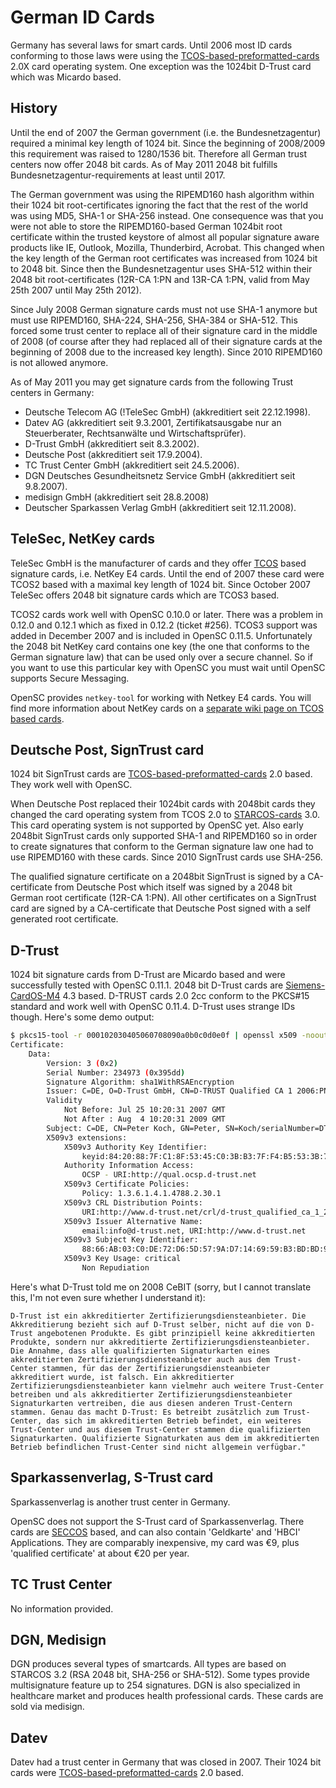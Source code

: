 # German ID Cards

Germany has several laws for smart cards. Until 2006 most ID cards conforming to those laws were using the [TCOS-based-preformatted-cards](TCOS-based-preformatted-cards) 2.0X card operating
system. One exception was the 1024bit D-Trust card which was Micardo based.

## History

Until the end of 2007 the German government (i.e. the Bundesnetzagentur) required a minimal key length of 1024 bit. Since the beginning of 2008/2009 this requirement was raised to 1280/1536 bit. Therefore all German trust centers now offer 2048 bit cards. As of May 2011 2048 bit fulfills Bundesnetzagentur-requirements at least until 2017.

The German government was using the RIPEMD160 hash algorithm within their 1024 bit root-certificates ignoring the fact that the rest of the world was using MD5, SHA-1 or SHA-256 instead. One consequence was that you were not able to store the RIPEMD160-based German 1024bit root certificate within the trusted keystore of almost all popular signature aware products like IE, Outlook, Mozilla, Thunderbird, Acrobat. This changed when the key length of the German root certificates was increased from 1024 bit to 2048 bit. Since then the Bundesnetzagentur uses SHA-512 within their 2048 bit root-certificates (12R-CA 1:PN and 13R-CA 1:PN, valid from May 25th 2007 until May 25th 2012).

Since July 2008 German signature cards must not use SHA-1 anymore but must use RIPEMD160, SHA-224, SHA-256, SHA-384 or SHA-512. This forced some trust center to replace all of their signature card in the middle of 2008 (of course after they had replaced all of their signature cards at the beginning of 2008 due to the increased key length). Since 2010 RIPEMD160 is not allowed anymore.

As of May 2011 you may get signature cards from the following Trust centers in Germany:

* Deutsche Telecom AG (!TeleSec GmbH) (akkreditiert seit 22.12.1998).
* Datev AG (akkreditiert seit 9.3.2001, Zertifikatsausgabe nur an Steuerberater, Rechtsanwälte und Wirtschaftsprüfer).
* D-Trust GmbH (akkreditiert seit 8.3.2002).
* Deutsche Post (akkreditiert seit 17.9.2004).
* TC Trust Center GmbH (akkreditiert seit 24.5.2006).
* DGN Deutsches Gesundheitsnetz Service GmbH (akkreditiert seit 9.8.2007).
* medisign GmbH (akkreditiert seit 28.8.2008)
* Deutscher Sparkassen Verlag GmbH (akkreditiert seit 12.11.2008).

## TeleSec, NetKey cards

TeleSec GmbH is the manufacturer of cards and they offer [TCOS](TCOS-based-preformatted-cards) based signature cards, i.e. NetKey E4 cards. Until the end of 2007 these card were TCOS2 based with a maximal key length of 1024 bit. Since October 2007 TeleSec offers 2048 bit signature cards which are TCOS3 based.

TCOS2 cards work well with OpenSC 0.10.0 or later. There was a problem in 0.12.0 and 0.12.1 which as fixed in 0.12.2 (ticket #256). TCOS3 support was added in December 2007 and is included in OpenSC 0.11.5. Unfortunately the 2048 bit NetKey card contains one key (the one that conforms to the German signature law) that can be used only over a secure channel. So if you want to use this particular key with OpenSC you must wait until OpenSC supports Secure Messaging.

OpenSC provides `netkey-tool` for working with Netkey E4 cards.
You will find more information about NetKey cards on a [separate wiki page on TCOS based cards](TCOS-based-preformatted-cards).

## Deutsche Post, SignTrust card

1024 bit SignTrust cards are [TCOS-based-preformatted-cards](TCOS-based-preformatted-cards) 2.0 based. They work well with OpenSC.

When Deutsche Post replaced their 1024bit cards with 2048bit cards they changed the card operating system from TCOS 2.0 to [STARCOS-cards](STARCOS-cards) 3.0. This card operating system is not supported by OpenSC yet. Also early 2048bit SignTrust cards only supported SHA-1 and RIPEMD160 so in order to create signatures that conform to the German signature law one had to use RIPEMD160 with these cards. Since 2010 SignTrust cards use SHA-256.

The qualified signature certificate on a 2048bit SignTrust is signed by a CA-certificate from Deutsche Post which itself was signed by a 2048 bit German root certificate (12R-CA 1:PN). All other certificates on a SignTrust card are signed by a CA-certificate that Deutsche Post signed with a self generated root certificate.

## D-Trust

1024 bit signature cards from D-Trust are Micardo based and were successfully tested with OpenSC 0.11.1. 2048 bit D-Trust cards are [Siemens-CardOS-M4](Siemens-CardOS-M4) 4.3 based. D-TRUST cards 2.0 2cc conform to the PKCS#15 standard and work well with OpenSC 0.11.4. D-Trust uses strange IDs though. Here's some demo output:

```bash
$ pkcs15-tool -r 000102030405060708090a0b0c0d0e0f | openssl x509 -noout -text -certopt no_pubkey,no_sigdump
Certificate:
    Data:
        Version: 3 (0x2)
        Serial Number: 234973 (0x395dd)
        Signature Algorithm: sha1WithRSAEncryption
        Issuer: C=DE, O=D-Trust GmbH, CN=D-TRUST Qualified CA 1 2006:PN
        Validity
            Not Before: Jul 25 10:20:31 2007 GMT
            Not After : Aug  4 10:20:31 2009 GMT
        Subject: C=DE, CN=Peter Koch, GN=Peter, SN=Koch/serialNumber=DTRWE181908128430122
        X509v3 extensions:
            X509v3 Authority Key Identifier:
                keyid:84:20:88:7F:C1:8F:53:45:C0:3B:B3:7F:F4:B5:53:3B:73:59:CC:84
            Authority Information Access:
                OCSP - URI:http://qual.ocsp.d-trust.net
            X509v3 Certificate Policies:
                Policy: 1.3.6.1.4.1.4788.2.30.1
            X509v3 CRL Distribution Points:
                URI:http://www.d-trust.net/crl/d-trust_qualified_ca_1_2006.crl
            X509v3 Issuer Alternative Name:
                email:info@d-trust.net, URI:http://www.d-trust.net
            X509v3 Subject Key Identifier:
                88:66:AB:03:C0:DE:72:D6:5D:57:9A:D7:14:69:59:B3:BD:BD:9E:47
            X509v3 Key Usage: critical
                Non Repudiation
```

Here's what D-Trust told me on 2008 CeBIT (sorry, but I cannot translate this, I'm not even sure whether I understand it):

```text
D-Trust ist ein akkreditierter Zertifizierungsdiensteanbieter. Die Akkreditierung bezieht sich auf D-Trust selber, nicht auf die von D-Trust angebotenen Produkte. Es gibt prinzipiell keine akkreditierten Produkte, sondern nur akkreditierte Zertifizierungsdiensteanbieter. Die Annahme, dass alle qualifizierten Signaturkarten eines akkreditierten Zertifizierungsdiensteanbieter auch aus dem Trust-Center stammen, für das der Zertifizierungsdiensteanbieter akkreditiert wurde, ist falsch. Ein akkreditierter Zertifizierungsdiensteanbieter kann vielmehr auch weitere Trust-Center betreiben und als akkreditierter Zertifizierungsdiensteanbieter Signaturkarten vertreiben, die aus diesen anderen Trust-Centern stammen. Genau das macht D-Trust: Es betreibt zusätzlich zum Trust-Center, das sich im akkreditierten Betrieb befindet, ein weiteres Trust-Center und aus diesem Trust-Center stammen die qualifizierten Signaturkarten. Qualifizierte Signaturkaten aus dem im akkreditierten Betrieb befindlichen Trust-Center sind nicht allgemein verfügbar."
```

## Sparkassenverlag, S-Trust card

Sparkassenverlag is another trust center in Germany.

OpenSC does not support the S-Trust card of Sparkassenverlag. There cards are [SECCOS](SECCOS) based, and can also contain 'Geldkarte' and 'HBCI' Applications. They are comparably inexpensive, my card was €9, plus 'qualified certificate' at about €20 per year.

## TC Trust Center

No information provided.

## DGN, Medisign

DGN produces several types of smartcards. All types are based on STARCOS 3.2 (RSA 2048 bit, SHA-256 or SHA-512). Some types provide multisignature feature up to 254 signatures.
DGN is also specialized in healthcare market and produces health professional cards. These cards are sold via medisign.

## Datev

Datev had a trust center in Germany that was closed in 2007. Their 1024 bit cards were [TCOS-based-preformatted-cards](TCOS-based-preformatted-cards) 2.0 based.
